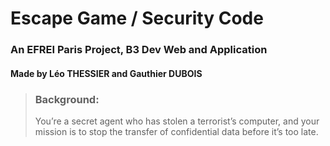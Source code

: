 # Escape Game / Security Code

### An EFREI Paris Project, B3 Dev Web and Application

#### Made by Léo THESSIER and Gauthier DUBOIS

> ### **Background**:
> You’re a secret agent who has stolen a terrorist’s computer, and your mission is to stop the transfer of confidential data before it’s too late.
